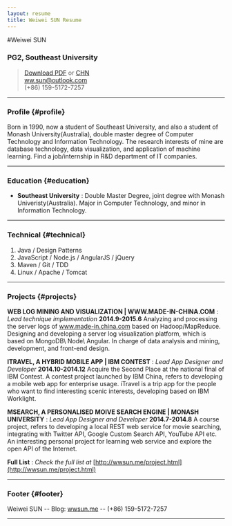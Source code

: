 ```yaml
---
layout: resume
title: Weiwei SUN Resume
---
```


#Weiwei SUN

### PG2, Southeast University

> [Download PDF](resume.pdf) or [CHN](resume.chn.pdf)  
> [ww.sun@outlook.com](ww.sun@outlook.com)  
> (+86) 159-5172-7257

------

### Profile {#profile}

Born in 1990, now a student of Southeast University, and also a student of Monash University(Australia), double master degree of Computer Technology and Information Technology. The research interests of mine are database technology, data visualization, and application of machine learning. Find a job/internship in R&D department of IT companies.

------

### Education {#education}

* __Southeast University__
  : Double Master Degree, joint degree with Monash Univeristy(Australia). Major in Computer Technology, and minor in Information Technology.

-------

### Technical {#technical}

1. Java / Design Patterns
2. JavaScript / Node.js / AngularJS / jQuery
3. Maven / Git / TDD
4. Linux / Apache / Tomcat

------

### Projects {#projects}

__WEB LOG MINING AND VISUALIZATION | WWW.MADE-IN-CHINA.COM__
: *Lead technique implementation*
  __2014.9-2015.6__
  Analyzing and processing the server logs of www.made-in.china.com based on Hadoop/MapReduce. Designing and developing a server log visualization platform, which is based on MongoDB\ Node\ Angular. In charge of data analysis and mining, development, and front-end design.


__ITRAVEL, A HYBRID MOBILE APP | IBM CONTEST__
: *Lead App Designer and Developer*
  __2014.10-2014.12__
  Acquire the Second Place at the national final of IBM Contest. A contest project launched by IBM China, refers to developing a mobile web app for enterprise usage. iTravel is a trip app for the people who want to find interesting scenic interests, developing based on IBM Worklight.


__MSEARCH, A PERSONALISED MOIVE SEARCH ENGINE | MONASH UNIVERSITY__
: *Lead App Designer and Developer*
  __2014.7-2014.8__
  A course project, refers to developing a local REST web service for movie searching, integrating with Twitter API, Google Custom Search API, YouTube API etc. An interesting personal project for learning web service and explore the open API of the Internet.


__Full List__
: *Check the full list at*
  [http://wwsun.me/project.html](http://wwsun.me/project.html)

------

### Footer {#footer}

Weiwei SUN -- Blog: [wwsun.me](http://wwsun.me) -- (+86) 159-5172-7257

------